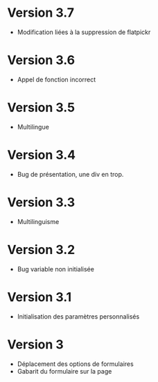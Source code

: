 # Version 3.7
- Modification liées à la suppression de flatpickr
# Version 3.6
- Appel de fonction incorrect
# Version 3.5
- Multilingue
# Version 3.4
- Bug de présentation, une div en trop.
# Version 3.3
- Multilinguisme
# Version 3.2
- Bug variable non initialisée
# Version 3.1
- Initialisation des paramètres personnalisés
# Version 3
- Déplacement des options de formulaires
- Gabarit du formulaire sur la page

